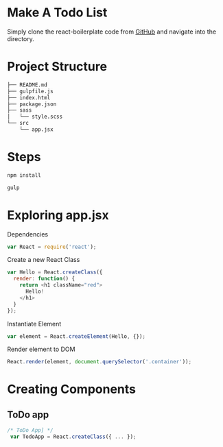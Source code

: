 # Make A Todo List

 Simply clone the react-boilerplate code from [GitHub](https://github.com/StephenGrider/ReactStarter) and navigate into the directory.

# Project Structure
```sh
├── README.md
├── gulpfile.js
├── index.html
├── package.json
├── sass
│   └── style.scss
└── src
    └── app.jsx
```

# Steps
```sh
npm install
```
```sh
gulp
```

# Exploring app.jsx
  Dependencies
  ```js
  var React = require('react');
```
Create a new React Class
```js
var Hello = React.createClass({
  render: function() {
    return <h1 className="red">
      Hello!
    </h1>
  }
});
```
Instantiate Element
```js
var element = React.createElement(Hello, {});
```
Render element to DOM
```js
React.render(element, document.querySelector('.container'));
```

# Creating Components
  ## ToDo app
```js
/* ToDo App] */
 var TodoApp = React.createClass({ ... });
```
